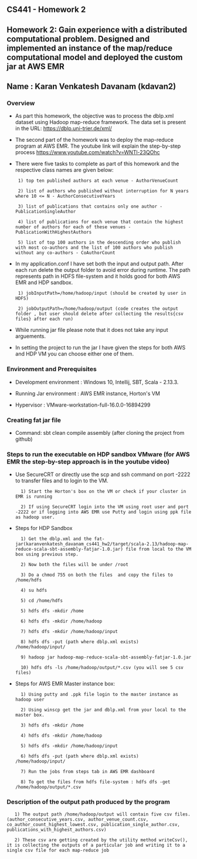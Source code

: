 CS441 - Homework 2
---
Homework 2: Gain experience with a distributed computational problem. Designed and implemented an instance of the map/reduce computational model and deployed the custom jar at AWS EMR
---
Name : Karan Venkatesh Davanam (kdavan2)
---

### Overview

* As part this homework, the objective was to process the dblp.xml dataset using Hadoop map-reduce framework. The data set is present in the URL: https://dblp.uni-trier.de/xml/

* The second part of the homework was to deploy the map-reduce program at AWS EMR. The youtube link will explain the step-by-step process https://www.youtube.com/watch?v=WNTl-23QOhc

* There were five tasks to complete as part of this homework and the respective class names are given below:

       1) top ten published authors at each venue - AuthorVenueCount
       
       2) list of authors who published without interruption for N years where 10 <= N - AuthorConsecutiveYears
       
       3) list of publications that contains only one author - PublicationSingleAuthor
       
       4) list of publications for each venue that contain the highest number of authors for each of these venues - PublicationWithHighestAuthors
       
       5) list of top 100 authors in the descending order who publish with most co-authors and the list of 100 authors who publish without any co-authors - CoAuthorCount
       
* In my application.conf I have set both the input and output path. After each run delete the output folder to avoid error during runtime. The path represents path in HDFS file-system and it holds good for both AWS EMR and HDP sandbox.

       1) jobInputPath=/home/hadoop/input (should be created by user in HDFS) 
       
       2) jobOutputPath=/home/hadoop/output (code creates the output folder , but user should delete after collecting the results{csv files} after each run)
       
* While running  jar file please note that it does not take any input arguements. 

* In setting the project to run the jar I have given the steps for both AWS and HDP VM you can choose either one of them.
       
### Environment and Prerequisites

* Development environment : Windows 10, Intellij, SBT, Scala - 2.13.3.

* Running Jar environment : AWS EMR instance, Horton's VM

* Hypervisor : VMware-workstation-full-16.0.0-16894299

### Creating fat jar file

* Command: sbt clean compile assembly (after cloning the project from github)

### Steps to run the executable on HDP sandbox VMware (for AWS EMR the step-by-step approach is in the youtube video)

* Use SecureCRT or directly use the scp and ssh command on port -2222 to transfer files and to login to the VM.

        1) Start the Horton's box on the VM or check if your cluster in EMR is running
        
        2) If using SecureCRT login into the VM using root user and port -2222 or if logging into AWS EMR use Putty and login using ppk file as hadoop user.
        

* Steps for HDP Sandbox

        1) Get the dblp.xml and the fat-jar(karanvenkatesh_davanam_cs441_hw2/target/scala-2.13/hadoop-map-reduce-scala-sbt-assembly-fatjar-1.0.jar) file from local to the VM box using previous step.
        
        2) Now both the files will be under /root
        
        3) Do a chmod 755 on both the files  and copy the files to /home/hdfs
        
        4) su hdfs
        
        5) cd /home/hdfs
        
        5) hdfs dfs -mkdir /home
        
        6) hdfs dfs -mkdir /home/hadoop
        
        7) hdfs dfs -mkdir /home/hadoop/input
        
        8) hdfs dfs -put (path where dblp.xml exists)  /home/hadoop/input/
        
        9) hadoop jar hadoop-map-reduce-scala-sbt-assembly-fatjar-1.0.jar
        
        10) hdfs dfs -ls /home/hadoop/output/*.csv (you will see 5 csv files)
        
* Steps for AWS EMR Master instance box:

        1) Using putty and .ppk file login to the master instance as hadoop user
        
        2) Using winscp get the jar and dblp.xml from your local to the master box.
        
        3) hdfs dfs -mkdir /home
        
        4) hdfs dfs -mkdir /home/hadoop
        
        5) hdfs dfs -mkdir /home/hadoop/input
        
        6) hdfs dfs -put (path where dblp.xml exists)  /home/hadoop/input/
        
        7) Run the jobs from steps tab in AWS EMR dashboard
        
        8) To get the files from hdfs file-system : hdfs dfs -get /home/hadoop/output/*.csv
        
      
### Description of the output path produced by the program

       1) The output path /home/hadoop/output will contain five csv files. (author_consecutive_years.csv, author_venue_count.csv, co_author_count_highest_lowest.csv, publication_single_author.csv, publications_with_highest_authors.csv) 
       
       2) These csv are getting created by the utility method writeCsv(), it is collecting the outputs of a particular job and writing it to a single csv file for each map-reduce job
       
          


  
       
       


